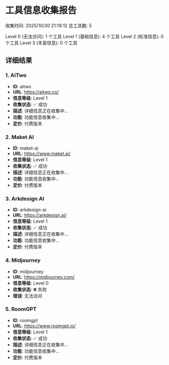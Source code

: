 # 工具信息收集报告

收集时间: 2025/10/30 21:19:12
总工具数: 5

Level 0 (无法访问): 1 个工具
Level 1 (基础信息): 4 个工具
Level 2 (标准信息): 0 个工具
Level 3 (丰富信息): 0 个工具

## 详细结果

### 1. AiTwo
- **ID**: aitwo
- **URL**: https://aitwo.co/
- **信息等级**: Level 1
- **收集状态**: ✅ 成功
- **描述**: 详细信息正在收集中...
- **功能**: 功能信息收集中...
- **定价**: 付费版本

### 2. Maket AI
- **ID**: maket-ai
- **URL**: https://www.maket.ai/
- **信息等级**: Level 1
- **收集状态**: ✅ 成功
- **描述**: 详细信息正在收集中...
- **功能**: 功能信息收集中...
- **定价**: 付费版本

### 3. Arkdesign AI
- **ID**: arkdesign-ai
- **URL**: https://arkdesign.ai/
- **信息等级**: Level 1
- **收集状态**: ✅ 成功
- **描述**: 详细信息正在收集中...
- **功能**: 功能信息收集中...
- **定价**: 付费版本

### 4. Midjourney
- **ID**: midjourney
- **URL**: https://midjourney.com/
- **信息等级**: Level 0
- **收集状态**: ❌ 失败
- **错误**: 无法访问

### 5. RoomGPT
- **ID**: roomgpt
- **URL**: https://www.roomgpt.io/
- **信息等级**: Level 1
- **收集状态**: ✅ 成功
- **描述**: 详细信息正在收集中...
- **功能**: 功能信息收集中...
- **定价**: 付费版本


